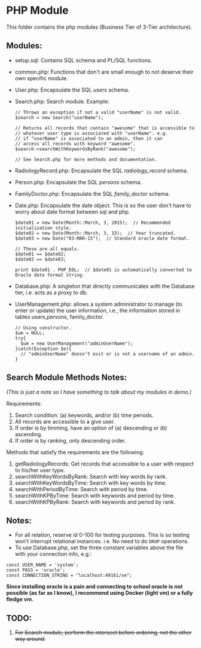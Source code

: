 # PHP Module

This folder contains the php modules (Business Tier of 3-Tier architecture).

## Modules:
* setup.sql: Contains SQL schema and PL/SQL functions.
* common.php: Functions that don't are small enough to not deserve their own specific module.
* User.php: Encapsulate the SQL *users* schema.
* Search.php: Search module. Example:

  ```
  // Throws an exception if not a valid "userName" is not valid.
  $search = new Search("userName");

  // Returns all records that contain "awesome" that is accessible to
  // whatever user type is associated with "userName". e.g.
  // if "userName" is associated to an admin, then it can
  // access all records with keyword "awesome".
  $search->searchWithKeywordsByRank("awesome");
  
  // See Search.php for more methods and documentation.
  ```
  
* RadiologyRecord.php: Encapsulate the SQL *radiology_record* schema.
* Person.php: Encapsulate the SQL *persons* schema.
* FamilyDoctor.php: Encapsulate the SQL *family_doctor* schema.
* Date.php: Encapsulate the date object. This is so the user don't have to worry about date format between sql and php.

  ```
  $date01 = new Date(Month::March, 3, 2015);  // Recommended initialization style.
  $date02 = new Date(Month::March, 3, 15);  // Year truncated.
  $date03 = new Date("03-MAR-15");  // Standard oracle date format.

  // These are all equals.
  $date01 == $date02;
  $date02 == $date03;

  print $date01 . PHP_EOL;  // $date01 is automatically converted to Oracle date format string.
  ```
  
* Database.php: A singleton that directly communicates with the Database tier, i.e. acts as a proxy to db.
* UserManagement.php: allows a system administrator to manage (to enter or update) the user information, i.e., the information stored in tables
  		      users,persons, family_doctor.

  ```
  // Using constructor.
  $um = NULL;
  try{
    $um = new UserManagement("adminUserName");
  }catch(Exception $e){	
    // "adminUserName" doesn't exit or is not a username of an admin.
  }
  ```

## Search Module Methods Notes:
*(This is just a note so I have something to talk about my modules in demo.)*

Requirements:

1. Search condition: (a) keywords, and/or (b) time periods.
2. All records are accessible to a give user.
3. If order is by timming, have an option of (a) descending or (b) ascending.
4. If order is by ranking, only descending order.



Methods that satisfy the requirements are the following:

1. getRadiologyRecords: Get records that accessible to a user with respect to his/her user type.
2. searchWithKeyWordsByRank: Search with key words by rank.
3. searchWithKeyWordsByTime: Search with key words by time.
4. searchWithPeriodByTime: Search with period by time.
5. searchWithKPByTime: Search with keywords and period by time.
6. searchWithKPByRank: Search with keywords and period by rank.


## Notes:
* For all relation, reserve id 0-100 for testing purposes. This is so testing won't interrupt relational instances. i.e.
  No need to do ```DROP``` operations.
* To use Database.php, set the three constant variables above the file with your connection info, e.g.:
```
const USER_NAME = 'system';
const PASS = 'oracle';
const CONNECTION_STRING = "localhost:49161/xe";
```
**Since installing oracle is a pain and connecting to school oracle is not possible (as far as I know), I recommend
using Docker (light vm) or a fully fledge vm.**

## TODO:

1. ~~For Search module, perform the intersect before ordering, not the other way around.~~